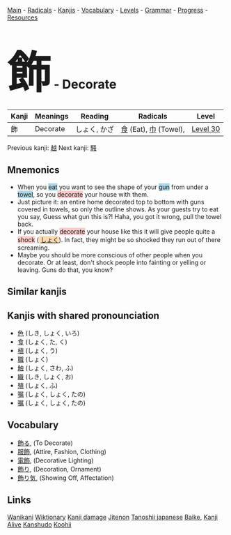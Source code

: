<style> bigfont {font-size: 100px}</style>
[Main](../README.md) -
[Radicals](../radicals.md) -
[Kanjis](../kanjis.md) -
[Vocabulary](../vocabulary.md) -
[Levels](../levels.md) -
[Grammar](../grammar.md) - 
[Progress](../progress.md) -
[Resources](../resources.md)
# <bigfont> 飾</bigfont> - Decorate 

| Kanji | Meanings | Reading | Radicals | Level |
| --- | --- | --- | --- | --- |
| 飾 | Decorate | しょく, かざ | [食](../radicals/食.md) (Eat), [巾](../radicals/巾.md) (Towel),  | [Level 30](../levels/wk_level30.md) |

Previous kanji: [越](越.md) Next kanji: [騒](騒.md) 

## Mnemonics
 * When you <span style="background-color:#ADD8E6"> eat</span> you want to see the shape of your <span style="background-color:#ADD8E6"> gun</span> from under a <span style="background-color:#ADD8E6"> towel</span>, so you <span style="background-color:#ffcccb"> decorate</span> your house with them.
* Just picture it: an entire home decorated top to bottom with guns covered in towels, so only the outline shows. As your guests try to eat you say, Guess what gun this is?! Haha, you got it wrong, pull the towel back.
* If you actually <span style="background-color:#ffcccb"> decorate</span> your house like this it will give people quite a <span style="background-color:#ffcccb"> shock</span> (<span style="background-color:#fed8b1"> [しょく](https://jisho.org/search/しょく)</span>). In fact, they might be so shocked they run out of there screaming.
* Maybe you should be more conscious of other people when you decorate. Or at least, don't shock people into fainting or yelling or leaving. Guns do that, you know?


## Similar kanjis
 


## Kanjis with shared pronounciation
 * [色](色.md) (しき, しょく, いろ)
* [食](食.md) (しょく, た, く)
* [植](植.md) (しょく, う)
* [職](職.md) (しょく)
* [触](触.md) (しょく, さわ, ふ)
* [織](織.md) (しき, しょく, お)
* [殖](殖.md) (しょく, ふ)
* [嘱](嘱.md) (しょく, しょく, たの)
* [嘱](嘱.md) (しょく, しょく, たの)



## Vocabulary
 * [飾る](../vocabulary/飾.md), (To Decorate)
* [服飾](../vocabulary/飾.md), (Attire, Fashion, Clothing)
* [電飾](../vocabulary/飾.md), (Decorative Lighting)
* [飾り](../vocabulary/飾.md), (Decoration, Ornament)
* [飾り気](../vocabulary/飾.md), (Showing Off, Affectation)




## Links 


[Wanikani](https://www.wanikani.com/kanji/飾)
[Wiktionary](https://en.wiktionary.org/wiki/飾)
[Kanji damage](http://www.kanjidamage.com/kanji/search?utf8=✓&q=飾)
[Jitenon](https://jitenon.com/kanji/飾)
[Tanoshii japanese](https://www.tanoshiijapanese.com/dictionary/kanji.cfm?k=飾)
[Baike](https://baike.baidu.com/item/飾),
[Kanji Alive](https://app.kanjialive.com/飾)
[Kanshudo](https://www.kanshudo.com/searchmn?q=飾)
[Koohii](https://kanji.koohii.com/study/kanji/飾)
